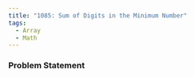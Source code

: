 ```yaml
---
title: "1085: Sum of Digits in the Minimum Number"
tags:
  - Array
  - Math
---
```

### Problem Statement

